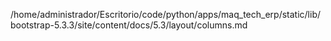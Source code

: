 /home/administrador/Escritorio/code/python/apps/maq_tech_erp/static/lib/bootstrap-5.3.3/site/content/docs/5.3/layout/columns.md